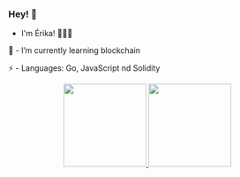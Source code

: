 

### Hey! 👋

- I'm Érika! 👩🏻‍💻

<div align="">
🌱 - I’m currently learning blockchain<p>
⚡ - Languages: Go, JavaScript nd Solidity<p>
</div>

<div align="center">
  <a href="https://github.com/erikacls">
  <img height="150em" src="https://github-readme-stats.vercel.app/api/top-langs/?username=erikacls&layout=compact&langs_count=7&theme=city_lights"/>
  <img height="150em" src="https://github-readme-stats.vercel.app/api?username=erikacls&show_icons=true&theme=city_lights&include_all_commits=true&count_private=true"/>
</div>

<!--

**erikacls/erikacls** is a ✨ _special_ ✨ repository because its `README.md` (this file) appears on your GitHub profile.

Here are some ideas to get you started:

- 🔭 I’m currently working on ...
- 🌱 I’m currently learning ...
- 👯 I’m looking to collaborate on ...
- 🤔 I’m looking for help with ...
- 💬 Ask me about ...
- 📫 How to reach me: ...
- 😄 Pronouns: ...
- ⚡ Fun fact: ...

![](./profile-3d-contrib/profile-night-rainbow.svg)

<div align='center'>
  <img src="https://pa1.narvii.com/6838/424ff6786f6046bbd7f9a218ef0364e06f7889a3_hq.gif" alt="Blockchain" width="350"/>
</div> 

-->

